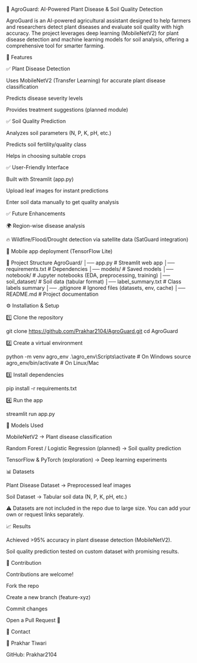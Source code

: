 🌱 AgroGuard: AI-Powered Plant Disease & Soil Quality Detection

AgroGuard is an AI-powered agricultural assistant designed to help farmers and researchers detect plant diseases and evaluate soil quality with high accuracy. The project leverages deep learning (MobileNetV2) for plant disease detection and machine learning models for soil analysis, offering a comprehensive tool for smarter farming.

🚀 Features

✅ Plant Disease Detection

Uses MobileNetV2 (Transfer Learning) for accurate plant disease classification

Predicts disease severity levels

Provides treatment suggestions (planned module)

✅ Soil Quality Prediction

Analyzes soil parameters (N, P, K, pH, etc.)

Predicts soil fertility/quality class

Helps in choosing suitable crops

✅ User-Friendly Interface

Built with Streamlit (app.py)

Upload leaf images for instant predictions

Enter soil data manually to get quality analysis

✅ Future Enhancements

🌍 Region-wise disease analysis

🔥 Wildfire/Flood/Drought detection via satellite data (SatGuard integration)

📱 Mobile app deployment (TensorFlow Lite)

📂 Project Structure
AgroGuard/
│── app.py                   # Streamlit web app
│── requirements.txt         # Dependencies
│── models/                  # Saved models
│── notebook/                # Jupyter notebooks (EDA, preprocessing, training)
│── soil_dataset/            # Soil data (tabular format)
│── label_summary.txt        # Class labels summary
│── .gitignore               # Ignored files (datasets, env, cache)
│── README.md                # Project documentation

⚙️ Installation & Setup

1️⃣ Clone the repository

git clone https://github.com/Prakhar2104/AgroGuard.git
cd AgroGuard


2️⃣ Create a virtual environment

python -m venv agro_env
.\agro_env\Scripts\activate     # On Windows
source agro_env/bin/activate    # On Linux/Mac


3️⃣ Install dependencies

pip install -r requirements.txt


4️⃣ Run the app

streamlit run app.py

🧠 Models Used

MobileNetV2 → Plant disease classification

Random Forest / Logistic Regression (planned) → Soil quality prediction

TensorFlow & PyTorch (exploration) → Deep learning experiments

📊 Datasets

Plant Disease Dataset → Preprocessed leaf images

Soil Dataset → Tabular soil data (N, P, K, pH, etc.)

⚠️ Datasets are not included in the repo due to large size. You can add your own or request links separately.

📈 Results

Achieved >95% accuracy in plant disease detection (MobileNetV2).

Soil quality prediction tested on custom dataset with promising results.

🤝 Contribution

Contributions are welcome!

Fork the repo

Create a new branch (feature-xyz)

Commit changes

Open a Pull Request 🚀

📧 Contact

👤 Prakhar Tiwari

GitHub: Prakhar2104
